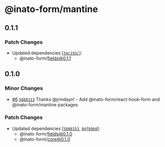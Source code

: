 # @inato-form/mantine

## 0.1.1

### Patch Changes

- Updated dependencies [[`34c193c`](https://github.com/inato/effect-form/commit/34c193c0e42c2ff0c8dc2205ed3938f754e91899)]:
  - @inato-form/fields@0.1.1

## 0.1.0

### Minor Changes

- [#6](https://github.com/inato/effect-form/pull/6) [`5888153`](https://github.com/inato/effect-form/commit/5888153d9627bfa0769c1545a9d892e4e485bf95) Thanks @jrmdayn! - Add @inato-form/react-hook-form and @inato-form/mantine packages

### Patch Changes

- Updated dependencies [[`5888153`](https://github.com/inato/effect-form/commit/5888153d9627bfa0769c1545a9d892e4e485bf95), [`84fb9b8`](https://github.com/inato/effect-form/commit/84fb9b83cc481c4b02f58b40585e4ff180983706)]:
  - @inato-form/fields@0.1.0
  - @inato-form/core@0.1.0
